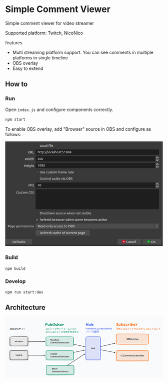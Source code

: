 # Simple Comment Viewer

Simple comment viewer for video streamer

Supported platform: Twitch, NicoNico

features

- Multi streaming platform support. You can see comments in multiple platforms in single timeline
- OBS overlay
- Easy to extend

## How to

### Run

Open `index.js` and configure components correctly.

```bash
npm start
```

To enable OBS overlay, add "Browser" source in OBS and configure as follows:

![OBS](obs.png)

### Build

```shell
npm build
```

### Develop

```shell
npm run start:dev
```

## Architecture

![architecture](architecture.png)
